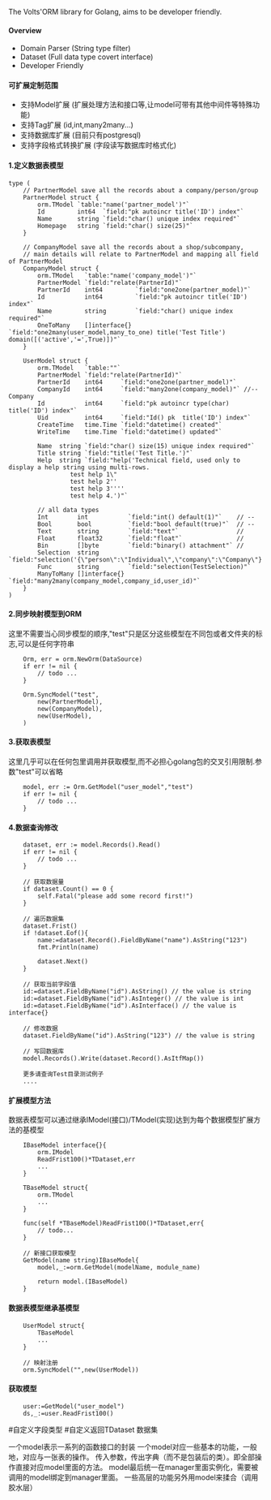 The Volts'ORM library for Golang, aims to be developer friendly.

#### Overview
* Domain Parser (String type filter)
* Dataset (Full data type covert interface)
* Developer Friendly

#### 可扩展定制范围
* 支持Model扩展 (扩展处理方法和接口等,让model可带有其他中间件等特殊功能)
* 支持Tag扩展 (id,int,many2many...)
* 支持数据库扩展 (目前只有postgresql)
* 支持字段格式转换扩展 (字段读写数据库时格式化)

#### 1.定义数据表模型
```
type (
	// PartnerModel save all the records about a company/person/group
	PartnerModel struct {
		orm.TModel `table:"name('partner_model')"`
		Id         int64  `field:"pk autoincr title('ID') index"`
		Name       string `field:"char() unique index required"`
		Homepage   string `field:"char() size(25)"`
	}

	// CompanyModel save all the records about a shop/subcompany,
	// main details will relate to PartnerModel and mapping all field of PartnerModel
	CompanyModel struct {
		orm.TModel   `table:"name('company_model')"`
		PartnerModel `field:"relate(PartnerId)"`
		PartnerId    int64         `field:"one2one(partner_model)"`
		Id           int64         `field:"pk autoincr title('ID') index"`
		Name         string        `field:"char() unique index required"`
		OneToMany    []interface{} `field:"one2many(user_model,many_to_one) title('Test Title') domain([('active','=',True)])"`
	}

	UserModel struct {
		orm.TModel   `table:""`
		PartnerModel `field:"relate(PartnerId)"`
		PartnerId    int64     `field:"one2one(partner_model)"`
		CompanyId    int64     `field:"many2one(company_model)"` //-- Company
		Id           int64     `field:"pk autoincr type(char) title('ID') index"`
		Uid          int64     `field:"Id() pk  title('ID') index"`
		CreateTime   time.Time `field:"datetime() created"`
		WriteTime    time.Time `field:"datetime() updated"`

		Name  string `field:"char() size(15) unique index required"`
		Title string `field:"title('Test Title.')"`
		Help  string `field:"help('Technical field, used only to display a help string using multi-rows. 
				 test help 1\"
                 test help 2''
                 test help 3''''
                 test help 4.')"`

		// all data types
		Int        int           `field:"int() default(1)"`    // --
		Bool       bool          `field:"bool default(true)"`  // --
		Text       string        `field:"text"`                //
		Float      float32       `field:"float"`               //
		Bin        []byte        `field:"binary() attachment"` //
		Selection  string        `field:"selection('{\"person\":\"Individual\",\"company\":\"Company\"}')"`
		Func       string        `field:"selection(TestSelection)"`
		ManyToMany []interface{} `field:"many2many(company_model,company_id,user_id)"`
	}
)
```

#### 2.同步映射模型到ORM
这里不需要当心同步模型的顺序,"test"只是区分这些模型在不同包或者文件夹的标志,可以是任何字符串
```
	Orm, err = orm.NewOrm(DataSource)
	if err != nil {
		// todo ...
	}
	
	Orm.SyncModel("test",
		new(PartnerModel),
		new(CompanyModel),
		new(UserModel),
	)
```

#### 3.获取表模型 
这里几乎可以在任何包里调用并获取模型,而不必担心golang包的交叉引用限制.参数"test"可以省略
```
	model, err := Orm.GetModel("user_model","test")
	if err != nil {
		// todo ...
	}
```
#### 4.数据查询修改
```
	dataset, err := model.Records().Read()
	if err != nil {
		// todo ...
	}

	// 获取数据量
	if dataset.Count() == 0 {
		self.Fatal("please add some record first!")
	}
	
	// 遍历数据集
	dataset.Frist()
	if !dataset.Eof(){
		name:=dataset.Record().FieldByName("name").AsString("123")
	   	fmt.Println(name)	
		
		dataset.Next()
	}
	
	// 获取当前字段值
	id:=dataset.FieldByName("id").AsString() // the value is string
	id:=dataset.FieldByName("id").AsInteger() // the value is int
	id:=dataset.FieldByName("id").AsInterface() // the value is interface{}
	
	// 修改数据
	dataset.FieldByName("id").AsString("123") // the value is string
	
	// 写回数据库
	model.Records().Write(dataset.Record().AsItfMap())
	
	更多请查询Test目录测试例子
	....

```
#### 扩展模型方法
数据表模型可以通过继承IModel(接口)/TModel(实现)达到为每个数据模型扩展方法的基模型
```
	IBaseModel interface{}{
		orm.IModel
		ReadFrist100()*TDataset,err
		...
	}
	
	TBaseModel struct{
		orm.TModel
		...
	}
	
	func(self *TBaseModel)ReadFrist100()*TDataset,err{
		// todo...
	}
	
	// 新接口获取模型
	GetModel(name string)IBaseModel{
		model,_:=orm.GetModel(modelName, module_name)
		
		return model.(IBaseModel)
	}
```
#### 数据表模型继承基模型
```
	UserModel struct{
		TBaseModel
		...
	}
	
	// 映射注册
	orm.SyncModel("",new(UserModel))
```

#### 获取模型
```
	user:=GetModel("user_model")
	ds,_:=user.ReadFrist100()
```
#自定义字段类型
#自定义返回TDataset 数据集

一个model表示一系列的函数接口的封装
一个model对应一些基本的功能，一般地，对应与一张表的操作。
传入参数，传出字典（而不是包装后的类）。即全部操作直接对应model里面的方法。
model最后统一在manager里面实例化，需要被调用的model绑定到manager里面。
一些高层的功能另外用model来揉合（调用胶水层）